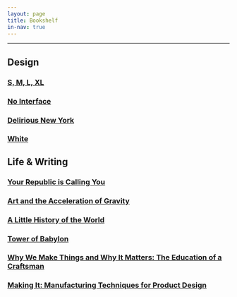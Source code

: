 ```yaml
---
layout: page
title: Bookshelf
in-nav: true
---
```


* * *

## Design

### [S, M, L, XL](http://www.amazon.com/gp/product/1885254865/ref=as_li_qf_sp_asin_il_tl?ie=UTF8&camp=1789&creative=9325&creativeASIN=1885254865&linkCode=as2&tag=andtra-20&linkId=FEDRES7G6ZDBNRIW)

### [No Interface](http://www.nointerface.com/book/)

### [Delirious New York](http://www.amazon.com/gp/product/1885254008/ref=as_li_qf_sp_asin_il_tl?ie=UTF8&camp=1789&creative=9325&creativeASIN=1885254008&linkCode=as2&tag=andtra-20&linkId=QWUQHAAMR2SXNS72)

### [White](http://www.amazon.com/White-Kenya-Hara/dp/3037781831/ref=pd_sim_b_1?ie=UTF8&refRID=187TDVRMCZ1V3H7MEW23)

## Life & Writing

### [Your Republic is Calling You](http://www.amazon.com/Your-Republic-Calling-You-Young-ha/dp/0151015457/ref=sr_1_1?s=books&ie=UTF8&qid=1429227211&sr=1-1&keywords=your+republic+is+calling+you)

### [Art and the Acceleration of Gravity](http://www.uhpress.hawaii.edu/p-9107-9780988692800.aspx)

### [A Little History of the World](http://www.amazon.com/Little-History-World-E-Gombrich/dp/030014332X)

### [Tower of Babylon](http://gws.soonlabel.com/misc/Ted%20Chiang%20-%20Tower%20Of%20Babylon.pdf)

### [Why We Make Things and Why It Matters: The Education of a Craftsman](http://www.amazon.com/gp/product/1567925111/ref=as_li_qf_sp_asin_il_tl?ie=UTF8&camp=1789&creative=9325&creativeASIN=1567925111&linkCode=as2&tag=andtra-20&linkId=XSMOL3ALSE6RV2J5)

### [Making It: Manufacturing Techniques for Product Design](http://www.amazon.com/Making-Manufacturing-Techniques-Product-Design/dp/1856697495/ref=sr_1_1?ie=UTF8&qid=1429226873&sr=8-1&keywords=making+it+manufacturing)
